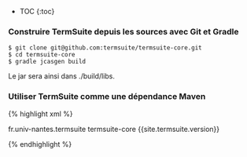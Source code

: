
* TOC
{:toc}

### Construire TermSuite depuis les sources avec Git et Gradle

~~~
$ git clone git@github.com:termsuite/termsuite-core.git
$ cd termsuite-core
$ gradle jcasgen build
~~~
Le jar sera ainsi dans ./build/libs.

### Utiliser TermSuite comme une dépendance Maven

{% highlight xml %}

<dependency>
  <groupId>fr.univ-nantes.termsuite</groupId>
  <artifactId>termsuite-core</artifactId>
  <version>{{site.termsuite.version}}</version>
</dependency>

{% endhighlight %}
